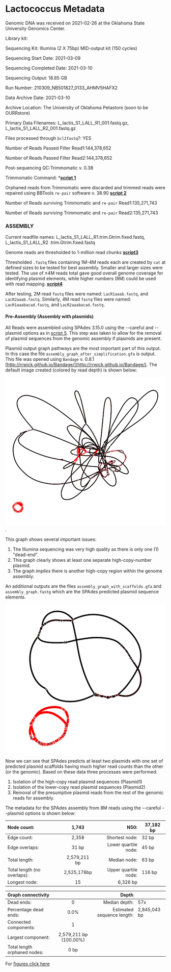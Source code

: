 ---
---
# Lactococcus Metadata

Genomic DNA was received on 2021-02-26 at the Oklahoma State University Genomics Center.


Library kit:

Sequencing Kit: Illumina (2 X 75bp) MID-output kit (150 cycles)

Sequencing Start Date: 2021-03-09

Sequencing Completed Date: 2021-03-10

Sequencing Output: 18.85 GB

Run Number: 210309_NB501827_0133_AHMV5HAFX2

Data Archive Date: 2021-03-10

Archive Location: The University of Oklahoma Petastore (soon to be OURRstore)

Primary Data Filenames: L_lactis_S1_LALL_R1_001.fastq.gz, L_lactis_S1_LALL_R2_001.fastq.gz

Files processed through `bcl2fastq`?: YES

Number of Reads Passed Filter Read1:144,378,652

Number of Reads Passed Filter Read2:144,378,652

Post-sequencing QC:Trimmomatic v. 0.38 

Trimmomatic Command: ***[script 1](/scripts.md#trim01)**

Orphaned reads from Trimmomatic were discarded and trimmed reads were repaired using BBTools `re-pair` software v. 38.90 **[script 2](/scripts.md#BB01)**

Number of Reads surviving Trimmomatic and `re-pair` Read1:135,271,743

Number of Reads surviving Trimmomatic and `re-pair` Read2:135,271,743

### ASSEMBLY

Current readfile names: L_lactis_S1_LALL_R1.trim.Gtrim.fixed.fastq, L_lactis_S1_LALL_R2
.trim.Gtrim.fixed.fastq

Genome reads are thresholded to 1-million read chunks **[script3](/scripts.md#thresh01)**

Thresholded `.fastq` files containing 1M-4M reads each are created by `cat` at defined sizes to be tested for best assembly. Smaller and larger sizes were tested. The use of ≤4M reads total gave good overall genome coverage for identifying plasmid elements, while higher numbers (8M) could be used with read mapping. 
**[script4](/scripts.md#cat01)**

After testing, 2M read `fastq` files were named: `LacR1aaab.fastq`, and `LacR2aaab.fastq`. Similarly, 4M read `fastq` files were named: `LacR1aaabacad.fastq`, and `LacR2aaabacad.fastq`.

#### Pre-Assembly (Assembly with plasmids)

All Reads were assembled using SPAdes 3.15.0 using the --careful and --plasmid options as in [script 5](/scripts.md#scr05). This step was taken to allow for the removal of plasmid sequences from the genomic assembly if plasmids are present. 

Plasmid output graph pathways are the most important part of this output. In this case the file `assembly_graph_after_simplification.gfa` is output. This file was opened using `Bandage` v. 0.8.1 [http://rrwick.github.io/Bandage/](http://rrwick.github.io/Bandage/). The default image created (colored by read depth) is shown below:

![Lactococcus assembly using --plasmid --careful](/fig/graph1.png).

This graph shows several important issues:
1. The Illumina sequencing was very high quality as there is only one (1) "dead-end".
2. This graph clearly shows at least one separate high-copy-number plasmid.
3. The graph *implies* there is another high-copy region within the genome assembly.

An additional outputs are the files `assembly_graph_with_scaffolds.gfa` and `assembly_graph.fastg` which are the SPAdes predicted plasmid sequence elements. 

![Lactococcus predicted plasmids from SPAdes using --plasmid --careful](/fig/graph0_scaffolding.png)

Now we can see that SPAdes predicts at least two plasmids with one set of predicted plasmid scaffolds having much higher read counts than the other (or the genomic). Based on these data three processes were performed:

1. Isolation of the high-copy read plasmid sequences (Plasmid1)
2. Isolation of the lower-copy read plasmid sequences (Plasmid2)
3. Removal of the presumptive plasmid reads from the rest of the genomic reads for assembly. 

The metadata for the SPAdes assembly from 8M reads using the --careful --plasmid options is shown below:

  | Node count:	| 1,743	| N50:	| 37,182 bp|
  | :------------- | :----------: | -----------: | ----- |
  | Edge count:	 | 2,358	|Shortest node:	| 32 bp|
  | Edge overlaps:	| 31 bp	| Lower quartile node:	| 45 bp|
  | Total length:	 | 2,579,211 bp	| Median node:	| 63 bp|
  | Total length (no overlaps):	 | 2,525,178bp	| Upper quartile node:	| 116 bp|
  | Longest node:	| 15  | 6,326 bp | |

  | Graph connectivity| 	| Depth	| |
  | :------------- | :----------: | -----------: | ----- |
  | Dead ends:	 |0	|Median depth:	| 57x|
  | Percentage dead ends:	| 0.0%	| Estimated sequence length:	| 2,845,043 bp|
  | Connected components:	 | 1	| 	|  |
  | Largest component:	 |  2,579,211 bp (100.00%}	| 	| |
  | Total length orphaned nodes:	| 0 bp | | |
  
   
    
	 
	  
	   
	   












For [figures click here](/fig/)